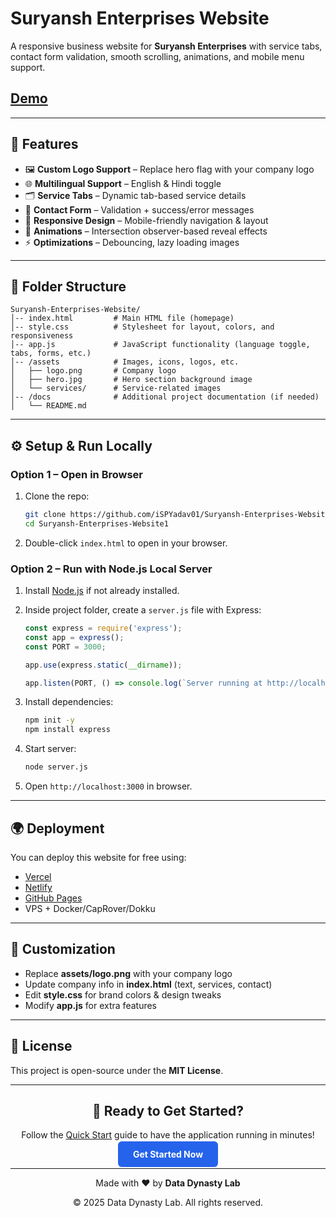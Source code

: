 # Suryansh Enterprises Website

A responsive business website for **Suryansh Enterprises** with service tabs, contact form validation, smooth scrolling, animations, and mobile menu support.

## [Demo](https://ispyadav01.github.io/Suryansh-Enterprises-Website1/)

---

## 🚀 Features

* 🖼️ **Custom Logo Support** – Replace hero flag with your company logo
* 🌐 **Multilingual Support** – English & Hindi toggle
* 🗂️ **Service Tabs** – Dynamic tab-based service details
* 📩 **Contact Form** – Validation + success/error messages
* 📱 **Responsive Design** – Mobile-friendly navigation & layout
* 🎨 **Animations** – Intersection observer-based reveal effects
* ⚡ **Optimizations** – Debouncing, lazy loading images

---

## 📁 Folder Structure

```
Suryansh-Enterprises-Website/
│-- index.html         # Main HTML file (homepage)
│-- style.css          # Stylesheet for layout, colors, and responsiveness
│-- app.js             # JavaScript functionality (language toggle, tabs, forms, etc.)
│-- /assets            # Images, icons, logos, etc.
│   ├── logo.png       # Company logo
│   ├── hero.jpg       # Hero section background image
│   └── services/      # Service-related images
│-- /docs              # Additional project documentation (if needed)
│   └── README.md
```

---

## ⚙️ Setup & Run Locally

### Option 1 – Open in Browser

1. Clone the repo:

   ```bash
   git clone https://github.com/iSPYadav01/Suryansh-Enterprises-Website1.git
   cd Suryansh-Enterprises-Website1
   ```
2. Double-click `index.html` to open in your browser.

### Option 2 – Run with Node.js Local Server

1. Install [Node.js](https://nodejs.org/) if not already installed.
2. Inside project folder, create a `server.js` file with Express:

   ```js
   const express = require('express');
   const app = express();
   const PORT = 3000;

   app.use(express.static(__dirname));

   app.listen(PORT, () => console.log(`Server running at http://localhost:${PORT}`));
   ```
3. Install dependencies:

   ```bash
   npm init -y
   npm install express
   ```
4. Start server:

   ```bash
   node server.js
   ```
5. Open `http://localhost:3000` in browser.

---

## 🌍 Deployment

You can deploy this website for free using:

* [Vercel](https://vercel.com)
* [Netlify](https://www.netlify.com)
* [GitHub Pages](https://pages.github.com)
* VPS + Docker/CapRover/Dokku

---

## 🔑 Customization

* Replace **assets/logo.png** with your company logo
* Update company info in **index.html** (text, services, contact)
* Edit **style.css** for brand colors & design tweaks
* Modify **app.js** for extra features

---

## 📝 License

This project is open-source under the **MIT License**.

---

<div align="center">
  <h2>🚀 Ready to Get Started?</h2>
  <p>Follow the <a href="#quick-start">Quick Start</a> guide to have the application running in minutes!</p>
  
  <a href="#quick-start" style="background-color: #2563eb; color: white; padding: 12px 24px; text-decoration: none; border-radius: 6px; font-weight: bold;">Get Started Now</a>
</div>

---

<div align="center">
  <p>Made with ❤️ by <strong>Data Dynasty Lab</strong></p>
  <p>© 2025 Data Dynasty Lab. All rights reserved.</p>
</div>



